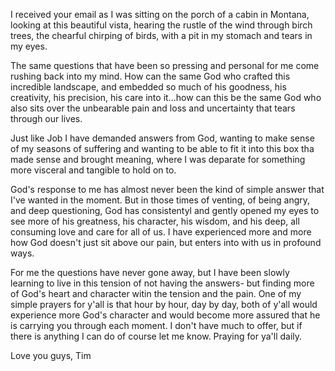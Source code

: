 I received your email as I was sitting on the porch of a cabin in Montana, looking at this beautiful vista, hearing the rustle of the wind through birch trees, the chearful chirping of birds, with a pit in my stomach and tears in my eyes. 

The same questions that have been so pressing and personal for me come rushing back into my mind. How can the same God who crafted this incredible landscape, and embedded so much of his goodness, his creativity, his precision, his care into it...how can this be the same God who also sits over the unbearable pain and loss and uncertainty that tears through our lives. 

Just like Job I have demanded answers from God, wanting to make sense of my seasons of suffering and wanting to be able to fit it into this box tha made sense and brought meaning, where I was deparate for something more visceral and tangible to hold on to. 

God's response to me has almost never been the kind of simple answer that I've wanted in the moment. But in those times of venting, of being angry, and deep questioning, God has consistentyl and gently opened my eyes to see more of his greatness, his character, his wisdom, and his deep, all consuming love and care for all of us. I have experienced more and more how God doesn't just sit above our pain, but enters into with us in profound ways. 

For me the questions have never gone away, but I have been slowly learning to live in this tension of not having the answers- but finding more of God's heart and character witin the tension and the pain. One of my simple prayers for y'all is that hour by hour, day by day, both of y'all would experience more God's character and would become more assured that he is carrying you through each moment. I don't have much to offer, but if there is anything I can do of course let me know. Praying for ya'll daily.

Love you guys,
Tim



